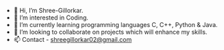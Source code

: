 - 👋 Hi, I’m Shree-Gillorkar.
- 👀 I’m interested in Coding.
- 🌱 I’m currently learning programming languages C, C++, Python & Java.
- 💞️ I’m looking to collaborate on projects which will enhance my skills.
- 📫 Contact - shreegillorkar02@gmail.com

<!---
Shree-Gillorkar/Shree-Gillorkar is a ✨ special ✨ repository because its `README.md` (this file) appears on your GitHub profile.
You can click the Preview link to take a look at your changes.
--->
